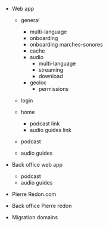 - Web app
  - general
    - multi-language
    - onboarding
    - onboarding marches-sonores
    - cache
    - audio
      - multi-language
      - streaming
      - download
    - geoloc
      - permissions
    
  - login
  - home
    - podcast link
    - audio guides link
  - podcast
  - audio guides


- Back office web app
  - podcast
  - audio guides

- Pierre Redon.com
- Back office Pierre redon

- Migration domains
